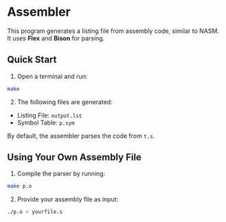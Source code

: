 # Assembler

This program generates a listing file from assembly code, similar to NASM. It uses **Flex** and **Bison** for parsing.


## Quick Start

1. Open a terminal and run:
```bash
make
```

2. The following files are generated:
- Listing File: `output.lst`
- Symbol Table: `p.sym`

By default, the assembler parses the code from `t.s`.



## Using Your Own Assembly File
1. Compile the parser by running:
```bash
make p.o
```

2. Provide your assembly file as input:
```bash
./p.o < yourfile.s
```